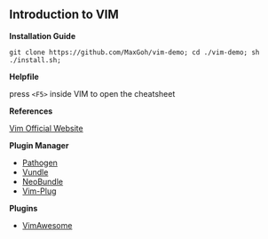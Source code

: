 ## Introduction to VIM

**Installation Guide**

`
git clone https://github.com/MaxGoh/vim-demo;
cd ./vim-demo; sh ./install.sh;
`

**Helpfile**

press `<F5>` inside VIM to open the cheatsheet

**References**

[Vim Official Website](https://www.google.com)

**Plugin Manager**

- [Pathogen](https://github.com/tpope/vim-pathogen)
- [Vundle](https://github.com/VundleVim/Vundle.vim)
- [NeoBundle](https://github.com/Shougo/neobundle.vim)
- [Vim-Plug](https://github.com/junegunn/vim-plug)

**Plugins**

- [VimAwesome](https://vimawesome.com)
